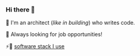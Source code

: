 ### Hi there 👋

🎇 I'm an architect (_like in building_) who writes code.  

🔭 Always looking for job opportunities!

⚡💾 [software stack I use](https://github.com/runxel/uses)

<!--
**runxel/runxel** is a ✨ _special_ ✨ repository because its `README.md` (this file) appears on your GitHub profile.

Here are some ideas to get you started:

- 🔭 I’m currently working on ...
- 🌱 I’m currently learning ...
- 👯 I’m looking to collaborate on ...
- 🤔 I’m looking for help with ...
- 💬 Ask me about ...
- 📫 How to reach me: ...
- 😄 Pronouns: ...
- ⚡ Fun fact: ...
-->

